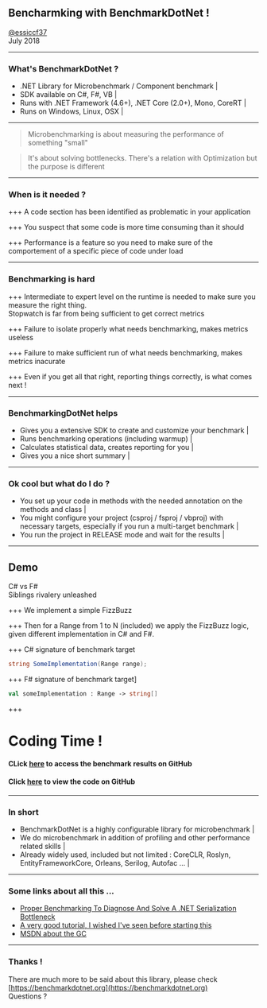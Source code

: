## Bencharmking with BenchmarkDotNet !

[@essiccf37](https://twitter.com/essiccf37) <br> July 2018

---

### What's BenchmarkDotNet ?

- .NET Library for Microbenchmark / Component benchmark |
- SDK available on C#, F#, VB |
- Runs with .NET Framework (4.6+), .NET Core (2.0+), Mono, CoreRT |
- Runs on Windows, Linux, OSX |

---

> Microbenchmarking is about measuring the performance of something "small" 

> It's about solving bottlenecks. There's a relation with Optimization but the purpose is different

---

### When is it needed ? 

+++
A code section has been identified as problematic in your application

+++
You suspect that some code is more time consuming than it should 

+++
Performance is a feature so you need to make sure of the comportement of a specific piece of code under load

---

### Benchmarking is hard 

+++
Intermediate to expert level on the runtime is needed to make sure you measure the right thing. <br /> Stopwatch is far from being sufficient to get correct metrics 

+++
Failure to isolate properly what needs benchmarking, makes metrics useless 

+++
Failure to make sufficient run of what needs benchmarking, makes metrics inacurate

+++
Even if you get all that right, reporting things correctly, is what comes next !

---

### BenchmarkingDotNet helps 

- Gives you a extensive SDK to create and customize your benchmark |
- Runs benchmarking operations (including warmup) |
- Calculates statistical data, creates reporting for you |
- Gives you a nice short summary |

---

### Ok cool but what do I do ?

- You set up your code in methods with the needed annotation on the methods and class |
- You might configure your project (csproj / fsproj / vbproj) with necessary targets, especially if you run a multi-target benchmark |
- You run the project in RELEASE mode and wait for the results |

---

## Demo

C# vs F# <br /> Siblings rivalery unleashed

+++
We implement a simple FizzBuzz 

+++
Then for a Range from 1 to N (included) we apply the FizzBuzz logic, given different implementation in C# and F#.

+++
C# signature of benchmark target

```csharp
string SomeImplementation(Range range); 
```

+++
F# signature of benchmark target]
```fs
val someImplementation : Range -> string[]
```
+++

# Coding Time !
#### CLick [here](https://github.com/essic/prez-benchmarkdotnet/tree/master/demo) to access the benchmark results on GitHub 
#### Click [here](https://github.com/essic/prez-benchmarkdotnet/tree/master/myBenchmark) to view the code on GitHub
---

### In short

- BenchmarkDotNet is a highly configurable library for microbenchmark |
- We do microbenchmark in addition of profiling and other performance related skills |
- Already widely used, included but not limited : CoreCLR, Roslyn, EntityFrameworkCore, Orleans, Serilog, Autofac ... |

---
### Some links about all this ...

- [Proper Benchmarking To Diagnose And Solve A .NET Serialization Bottleneck](http://www.hanselman.com/blog/ProperBenchmarkingToDiagnoseAndSolveANETSerializationBottleneck.aspx)
- [A very good tutorial, I wished I've seen before starting this](https://dotnetcoretutorials.com/2017/12/04/benchmarking-net-core-code-benchmarkdotnet/)
- [MSDN about the GC](https://msdn.microsoft.com/en-us/library/ms973837.aspx)

---

### Thanks !

There are much more to be said about this library, please check [https://benchmarkdotnet.org](https://benchmarkdotnet.org) <br> Questions ?
